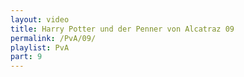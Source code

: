 ```yaml
---
layout: video
title: Harry Potter und der Penner von Alcatraz 09
permalink: /PvA/09/
playlist: PvA
part: 9
---
```

